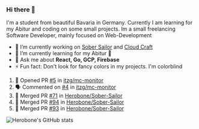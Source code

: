 ### Hi there 👋
I'm a student from beautiful Bavaria in Germany. Currently I am learning for my Abitur and coding on some small projects.
Im a small freelancing Software Developer, mainly focused on Web-Development

- 🔭 I’m currently working on [Sober Sailor](https://github.com/Herobone/Sober-Sailor) and [Cloud Craft](https://github.com/Herobone/CloudCraft)
- 🌱 I’m currently learning for my Abitur 🙁
- 💬 Ask me about **React, Go, GCP, Firebase**
- ⚡ Fun fact: Don't look for fancy colors in my projects. I'm colorblind

<!--START_SECTION:activity-->
1. 💪 Opened PR [#5](https://github.com/itzg/mc-monitor/pull/5) in [itzg/mc-monitor](https://github.com/itzg/mc-monitor)
2. 🗣 Commented on [#4](https://github.com/itzg/mc-monitor/issues/4) in [itzg/mc-monitor](https://github.com/itzg/mc-monitor)
3. 🎉 Merged PR [#71](https://github.com/Herobone/Sober-Sailor/pull/71) in [Herobone/Sober-Sailor](https://github.com/Herobone/Sober-Sailor)
4. 🎉 Merged PR [#94](https://github.com/Herobone/Sober-Sailor/pull/94) in [Herobone/Sober-Sailor](https://github.com/Herobone/Sober-Sailor)
5. 🎉 Merged PR [#93](https://github.com/Herobone/Sober-Sailor/pull/93) in [Herobone/Sober-Sailor](https://github.com/Herobone/Sober-Sailor)
<!--END_SECTION:activity-->

![Herobone's GitHub stats](https://github-readme-stats.vercel.app/api?username=Herobone&show_icons=true&theme=dark)
